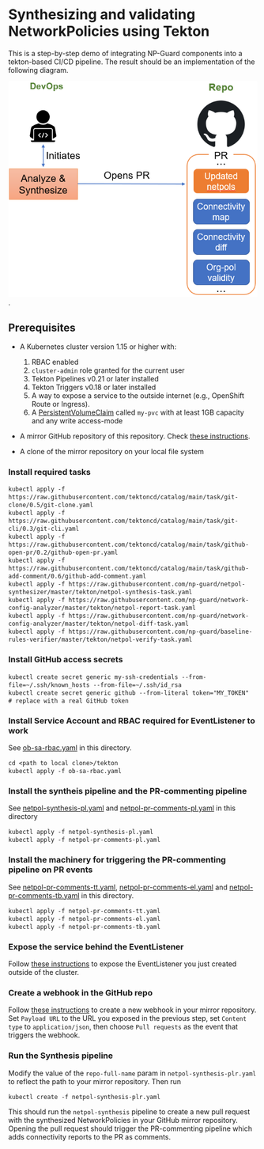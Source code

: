 # Synthesizing and validating NetworkPolicies using Tekton

This is a step-by-step demo of integrating NP-Guard components into a tekton-based CI/CD pipeline. The result should be an implementation of the following diagram.

![CI-integration](https://github.com/np-guard/np-guard.github.io/raw/master/ci-integration-option.png).

## Prerequisites
* A Kubernetes cluster version 1.15 or higher with:
  1. RBAC enabled 
  2. `cluster-admin` role granted for the current user
  3. Tekton Pipelines v0.21 or later installed 
  4. Tekton Triggers v0.18 or later installed
  5. A way to expose a service to the outside internet (e.g., OpenShift Route or Ingress).
  6. A [PersistentVolumeClaim](https://kubernetes.io/docs/concepts/storage/persistent-volumes/#persistentvolumeclaims) called `my-pvc` with at least 1GB capacity and any write access-mode

* A mirror GitHub repository of this repository. Check [these instructions](https://docs.github.com/en/repositories/creating-and-managing-repositories/duplicating-a-repository).
* A clone of the mirror repository on your local file system

### Install required tasks
```commandline
kubectl apply -f https://raw.githubusercontent.com/tektoncd/catalog/main/task/git-clone/0.5/git-clone.yaml
kubectl apply -f https://raw.githubusercontent.com/tektoncd/catalog/main/task/git-cli/0.3/git-cli.yaml
kubectl apply -f https://raw.githubusercontent.com/tektoncd/catalog/main/task/github-open-pr/0.2/github-open-pr.yaml
kubectl apply -f https://raw.githubusercontent.com/tektoncd/catalog/main/task/github-add-comment/0.6/github-add-comment.yaml
kubectl apply -f https://raw.githubusercontent.com/np-guard/netpol-synthesizer/master/tekton/netpol-synthesis-task.yaml
kubectl apply -f https://raw.githubusercontent.com/np-guard/network-config-analyzer/master/tekton/netpol-report-task.yaml
kubectl apply -f https://raw.githubusercontent.com/np-guard/network-config-analyzer/master/tekton/netpol-diff-task.yaml
kubectl apply -f https://raw.githubusercontent.com/np-guard/baseline-rules-verifier/master/tekton/netpol-verify-task.yaml
```

### Install GitHub access secrets
```commandline
kubectl create secret generic my-ssh-credentials --from-file=~/.ssh/known_hosts --from-file=~/.ssh/id_rsa
kubectl create secret generic github --from-literal token="MY_TOKEN"  # replace with a real GitHub token
```

### Install Service Account and RBAC required for EventListener to work
See [ob-sa-rbac.yaml](ob-sa-rbac.yaml) in this directory.
```commandline
cd <path to local clone>/tekton
kubectl apply -f ob-sa-rbac.yaml
```
### Install the syntheis pipeline and the PR-commenting pipeline
See [netpol-synthesis-pl.yaml](netpol-synthesis-pl.yaml) and [netpol-pr-comments-pl.yaml](netpol-pr-comments-pl.yaml) in this directory
```commandline
kubectl apply -f netpol-synthesis-pl.yaml
kubectl apply -f netpol-pr-comments-pl.yaml
```

### Install the machinery for triggering the PR-commenting pipeline on PR events
See [netpol-pr-comments-tt.yaml](netpol-pr-comments-tt.yaml), [netpol-pr-comments-el.yaml](netpol-pr-comments-el.yaml) and [netpol-pr-comments-tb.yaml](netpol-pr-comments-tb.yaml) in this directory.
```commandline
kubectl apply -f netpol-pr-comments-tt.yaml
kubectl apply -f netpol-pr-comments-el.yaml
kubectl apply -f netpol-pr-comments-tb.yaml
```

### Expose the service behind the EventListener
Follow [these instructions](https://tekton.dev/docs/triggers/eventlisteners/#exposing-an-eventlistener-outside-of-the-cluster) to expose the EventListener you just created outside of the cluster.

### Create a webhook in the GitHub repo
Follow [these instructions](https://docs.github.com/en/developers/webhooks-and-events/webhooks/creating-webhooks) to create a new webhook in your mirror repository. Set `Payload URL` to the URL you exposed in the previous step, set `Content type` to `application/json`, then choose `Pull requests` as the event that triggers the webhook.

### Run the Synthesis pipeline
Modify the value of the `repo-full-name` param in `netpol-synthesis-plr.yaml` to reflect the path to your mirror repository. Then run
```commandline
kubectl create -f netpol-synthesis-plr.yaml
```
This should run the `netpol-synthesis` pipeline to create a new pull request with the synthesized NetworkPolicies in your GitHub mirror repository. Opening the pull request should trigger the PR-commenting pipeline which adds connectivity reports to the PR as comments.
